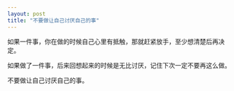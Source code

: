 ```yaml
---
layout: post
title: "不要做让自己讨厌自己的事"
---
```


如果一件事，你在做的时候自己心里有抵触，那就赶紧放手，至少想清楚后再决定。

如果做了一件事，后来回想起来的时候是无比讨厌，记住下次一定不要再这么做。

不要做让自己讨厌自己的事。

